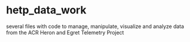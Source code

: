 # hetp_data_work
several files with code to manage, manipulate, visualize and analyze data from the ACR Heron and Egret Telemetry Project
